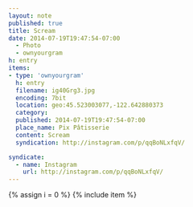 ```yaml
---
layout: note
published: true
title: Scream
date: 2014-07-19T19:47:54-07:00
  - Photo
  - ownyourgram
h: entry
items:
- type: 'ownyourgram'
  h: entry
  filename: ig40Grg3.jpg
  encoding: 7bit
  location: geo:45.523003077,-122.642880373
  category:
  published: 2014-07-19T19:47:54-07:00
  place_name: Pix Pâtisserie
  content: Scream
  syndication: http://instagram.com/p/qqBoNLxfqV/

syndicate:
  - name: Instagram
    url: http://instagram.com/p/qqBoNLxfqV/
---
```

{% assign i = 0  %}
{% include item %}
